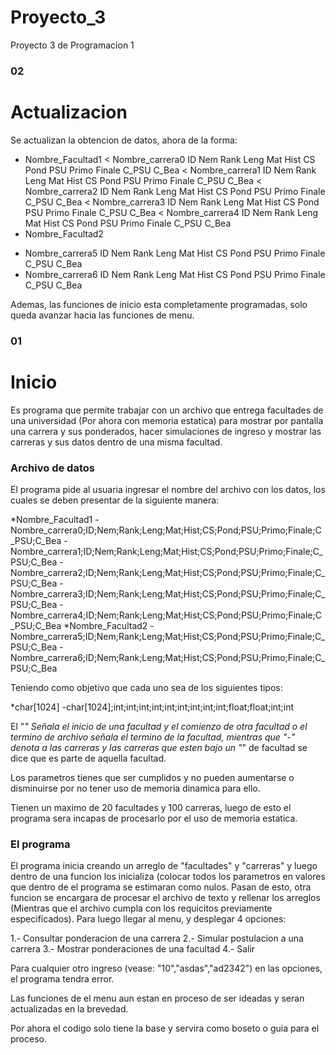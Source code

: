 # Proyecto_3
Proyecto 3 de Programacion 1

### 02 ###

# Actualizacion #
Se actualizan la obtencion de datos, ahora de la forma:

* Nombre_Facultad1
< Nombre_carrera0 ID Nem Rank Leng Mat Hist CS Pond PSU Primo Finale C_PSU C_Bea
< Nombre_carrera1 ID Nem Rank Leng Mat Hist CS Pond PSU Primo Finale C_PSU C_Bea
< Nombre_carrera2 ID Nem Rank Leng Mat Hist CS Pond PSU Primo Finale C_PSU C_Bea
< Nombre_carrera3 ID Nem Rank Leng Mat Hist CS Pond PSU Primo Finale C_PSU C_Bea
< Nombre_carrera4 ID Nem Rank Leng Mat Hist CS Pond PSU Primo Finale C_PSU C_Bea
* Nombre_Facultad2
- Nombre_carrera5 ID Nem Rank Leng Mat Hist CS Pond PSU Primo Finale C_PSU C_Bea
- Nombre_carrera6 ID Nem Rank Leng Mat Hist CS Pond PSU Primo Finale C_PSU C_Bea

Ademas, las funciones de inicio esta completamente programadas, solo queda avanzar hacia las funciones de menu.

### 01 ###

# Inicio #
Es programa que permite trabajar con un archivo que entrega facultades de una universidad (Por ahora con memoria estatica) para mostrar por pantalla una carrera y sus ponderados, hacer simulaciones de ingreso y mostrar las carreras y sus datos dentro de una misma facultad.
### Archivo de datos ###
El programa pide al usuaria ingresar el nombre del archivo con los datos, los cuales se deben presentar de la siguiente manera:

*Nombre_Facultad1
-Nombre_carrera0;ID;Nem;Rank;Leng;Mat;Hist;CS;Pond;PSU;Primo;Finale;C_PSU;C_Bea
-Nombre_carrera1;ID;Nem;Rank;Leng;Mat;Hist;CS;Pond;PSU;Primo;Finale;C_PSU;C_Bea
-Nombre_carrera2;ID;Nem;Rank;Leng;Mat;Hist;CS;Pond;PSU;Primo;Finale;C_PSU;C_Bea
-Nombre_carrera3;ID;Nem;Rank;Leng;Mat;Hist;CS;Pond;PSU;Primo;Finale;C_PSU;C_Bea
-Nombre_carrera4;ID;Nem;Rank;Leng;Mat;Hist;CS;Pond;PSU;Primo;Finale;C_PSU;C_Bea
*Nombre_Facultad2
-Nombre_carrera5;ID;Nem;Rank;Leng;Mat;Hist;CS;Pond;PSU;Primo;Finale;C_PSU;C_Bea
-Nombre_carrera6;ID;Nem;Rank;Leng;Mat;Hist;CS;Pond;PSU;Primo;Finale;C_PSU;C_Bea

Teniendo como objetivo que cada uno sea de los siguientes tipos:

*char[1024]
-char[1024];int;int;int;int;int;int;int;int;int;float;float;int;int

El "*" Señala el inicio de una facultad y el comienzo de otra facultad o el termino de archivo señala el termino de la facultad, mientras que "-" denota a las carreras y las carreras que esten bajo un "*" de facultad se dice que es parte de aquella facultad.

Los parametros tienes que ser cumplidos y no pueden aumentarse o disminuirse por no tener uso de memoria dinamica para ello.

Tienen un maximo de 20 facultades y 100 carreras, luego de esto el programa sera incapas de procesarlo por el uso de memoria  estatica.

### El programa ### 

El programa inicia creando un arreglo de "facultades" y "carreras" y luego dentro de una funcion los inicializa (colocar todos los parametros en valores que dentro de el programa se estimaran como nulos.
Pasan de esto, otra funcion se encargara de procesar el archivo de texto y rellenar los arreglos (Mientras que el archivo cumpla con los requicitos previamente especificados).
Para luego llegar al menu, y desplegar 4 opciones:

1.- Consultar ponderacion de una carrera
2.- Simular postulacion a una carrera
3.- Mostrar ponderaciones de una facultad
4.- Salir

Para cualquier otro ingreso (vease: "10","asdas","ad2342") en las opciones, el programa tendra error.

Las funciones de el menu aun estan en proceso de ser ideadas y seran actualizadas en la brevedad.

Por ahora el codigo solo tiene la base y servira como boseto o guia para el proceso.

